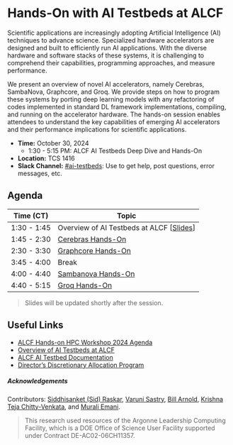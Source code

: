 # Hands-On with AI Testbeds at ALCF 

Scientific applications are increasingly adopting Artificial Intelligence (AI) techniques to advance science. Specialized hardware accelerators are designed and built to efficiently run AI applications. With the diverse hardware and software stacks of these systems, it is challenging to comprehend their capabilities, programming approaches, and measure performance. 

We present an overview of novel AI accelerators, namely Cerebras, SambaNova, Graphcore, and Groq. We provide steps on how to program these systems by porting deep learning models with any refactoring of codes implemented in standard DL framework implementations, compiling, and running on the accelerator hardware. The hands-on session enables attendees to understand the key capabilities of emerging AI accelerators and their performance implications for scientific applications.

* **Time:** October 30, 2024
  * 1:30 - 5:15 PM: ALCF AI Testbeds Deep Dive and Hands-On
* **Location:** TCS 1416 
* **Slack Channel:** [#ai-testbeds](https://join.slack.com/share/enQtNzk0NTczODk1MzIzNy03ODEyOTEyZjUzOWNhODZkMGE0YWY2YTRlZTkyZDZhMGQ1ZDVlMWYyYzI1NGRkM2QwMjZmZmQ4ZTI0ZGUzMGEz): Use to get help, post questions, error messages, etc.

## Agenda

| Time (CT)   | Topic                                   |
|-------------|-----------------------------------------|
| 1:30 - 1:45 | Overview of AI Testbeds at ALCF [[Slides]()]          |
| 1:45 - 2:30 | [Cerebras Hands-On](./Cerebras/)        |
| 2:30 - 3:30 | [Graphcore Hands-On](./Graphcore/)      |
| 3:45 - 4:00 | Break                                   |
| 4:00 - 4:40 | [Sambanova Hands-On](./Sambanova/)      |
| 4:40 - 5:15 | [Groq Hands-On](./Groq/)                |

> Slides will be updated shortly after the session. 

## Useful Links 

+ [ALCF Hands-on HPC Workshop 2024 Agenda](https://www.alcf.anl.gov/events/2024-alcf-hands-hpc-workshop)
+ [Overview of AI Testbeds at ALCF](https://www.alcf.anl.gov/alcf-ai-testbed)
+ [ALCF AI Testbed Documentation](https://docs.alcf.anl.gov/ai-testbed/getting-started/)
+ [Director’s Discretionary Allocation Program](https://www.alcf.anl.gov/science/directors-discretionary-allocation-program)

##### Acknowledgements

Contributors: [Siddhisanket (Sid) Raskar](https://sraskar.github.io/), [Varuni Sastry](https://www.alcf.anl.gov/about/people/varuni-katti-sastry), [Bill Arnold](https://www.alcf.anl.gov/about/people/bill-arnold), [Krishna Teja Chitty-Venkata](https://krishnateja95.github.io/), and [Murali Emani](https://memani1.github.io/).

> This research used resources of the Argonne Leadership Computing Facility, which is a DOE Office of Science User Facility supported under Contract DE-AC02-06CH11357.
